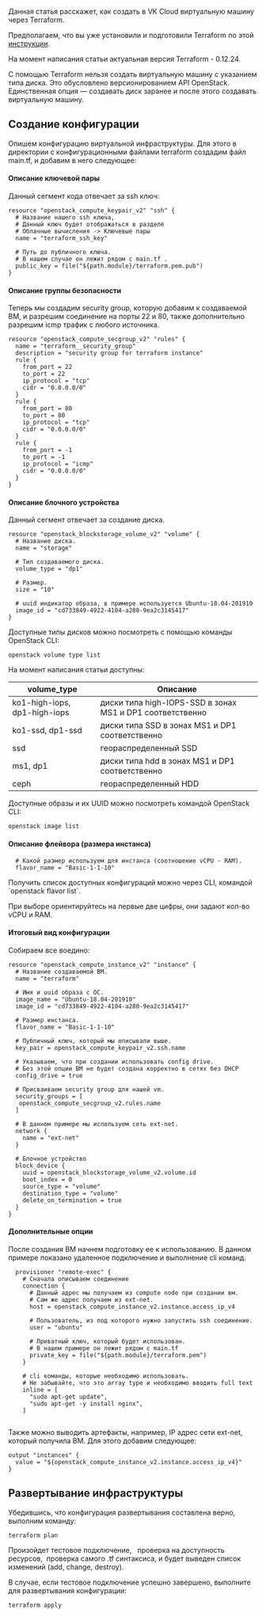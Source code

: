Данная статья расскажет, как создать в VK Cloud виртуальную машину через Terraform.

Предполагаем, что вы уже установили и подготовили Terraform по этой [инструкции](https://mcs.mail.ru/docs/ru/additionals/terraform/terraform-installation).

<warn>

На момент написания статьи актуальная версия Terraform - 0.12.24.

C помощью Terraform нельзя создать виртуальную машину с указанием типа диска. Это обусловлено версионированием API OpenStack. Единственная опция — создавать диск заранее и после этого создавать виртуальную машину.

</warn>

## Создание конфигурации

Опишем конфигурацию виртуальной инфраструктуры. Для этого в директории с конфигурационными файлами terraform создадим файл main.tf, и добавим в него следующее:

#### Описание ключевой пары

Данный сегмент кода отвечает за ssh ключ:

```
resource "openstack_compute_keypair_v2" "ssh" {
  # Название нашего ssh ключа,
  # Данный ключ будет отображаться в разделе
  # Облачные вычисления -> Ключевые пары
  name = "terraform_ssh_key"

  # Путь до публичного ключа.
  # В нашем случае он лежит рядом с main.tf .
  public_key = file("${path.module}/terraform.pem.pub")
}
```

#### Описание группы безопасности

Теперь мы создадим security group, которую добавим к создаваемой ВМ, и разрешим соединение на порты 22 и 80, также дополнительно разрешим icmp трафик с любого источника.

```
resource "openstack_compute_secgroup_v2" "rules" {
  name = "terraform__security_group"
  description = "security group for terraform instance"
  rule {
    from_port = 22
    to_port = 22
    ip_protocol = "tcp"
    cidr = "0.0.0.0/0"
  }
  rule {
    from_port = 80
    to_port = 80
    ip_protocol = "tcp"
    cidr = "0.0.0.0/0"
  }
  rule {
    from_port = -1
    to_port = -1
    ip_protocol = "icmp"
    cidr = "0.0.0.0/0"
  }
}
```

#### Описание блочного устройства

Данный сегмент отвечает за создание диска.

```
resource "openstack_blockstorage_volume_v2" "volume" {
  # Название диска.
  name = "storage"

  # Тип создаваемого диска.
  volume_type = "dp1"

  # Размер.
  size = "10"

  # uuid индикатор образа, в примере используется Ubuntu-18.04-201910
  image_id = "cd733849-4922-4104-a280-9ea2c3145417"
}
```

Доступные типы дисков можно посмотреть с помощью команды OpenStack CLI:

```
openstack volume type list
```

На момент написания статьи доступны:

| volume_type                  | Описание                                                  |
|------------------------------|-----------------------------------------------------------|
| ko1-high-iops, dp1-high-iops | диски типа high-IOPS-SSD в зонах MS1 и DP1 соответственно |
| ko1-ssd, dp1-ssd             | диски типа SSD в зонах MS1 и DP1 соответственно           |
| ssd                          | геораспределенный SSD                                     |
| ms1, dp1                     | диски типа hdd в зонах MS1 и DP1 соответственно           |
| ceph                         | геораспределенный HDD                                     |

Доступные образы и их UUID можно посмотреть командой OpenStack CLI:

```
openstack image list
```

#### Описание флейвора (размера инстанса)

```
  # Какой размер используем для инстанса (соотношение vCPU - RAM).
  flavor_name = "Basic-1-1-10"
```

Получить список доступных конфигураций можно через CLI, командой \`openstack flavor list\`.

При выборе ориентируйтесь на первые две цифры, они задают кол-во vCPU и RAM.

#### Итоговый вид конфигурации

Собираем все воедино:

```
resource "openstack_compute_instance_v2" "instance" {
  # Название создаваемой ВМ.
  name = "terraform"

  # Имя и uuid образа с ОС.
  image_name = "Ubuntu-18.04-201910"
  image_id = "cd733849-4922-4104-a280-9ea2c3145417"

  # Размер инстанса.
  flavor_name = "Basic-1-1-10"

  # Публичный ключ, который мы описывали выше.
  key_pair = openstack_compute_keypair_v2.ssh.name

  # Указываем, что при создании использовать config drive.
  # Без этой опции ВМ не будет создана корректно в сетях без DHCP
  config_drive = true

  # Присваиваем security group для нашей vm.
  security_groups = [
   openstack_compute_secgroup_v2.rules.name
  ]

  # В данном примере мы используем сеть ext-net.
  network {
    name = "ext-net"
  }

  # Блочное устройство
  block_device {
    uuid = openstack_blockstorage_volume_v2.volume.id
    boot_index = 0
    source_type = "volume"
    destination_type = "volume"
    delete_on_termination = true
  }
}
```

#### Дополнительные опции

После создания ВМ начнем подготовку ее к использованию. В данном примере показано удаленное подключение и выполнение cli команд.

```
  provisioner "remote-exec" {
    # Сначала описываем соединение
    connection {
      # Данный адрес мы получаем из compute node при создании вм.
      # Сам же адрес получаем из ext-net.
      host = openstack_compute_instance_v2.instance.access_ip_v4

      # Пользователь, из под которого нужно запустить ssh соединение.
      user = "ubuntu"

      # Приватный ключ, который будет использован.
      # В нашем примере он лежит рядом с main.tf
      private_key = file("${path.module}/terraform.pem")
    }

    # cli команды, которые необходимо использовать.
    # Не забывайте, что это array type и необходимо вводить full text
    inline = [
      "sudo apt-get update",
      "sudo apt-get -y install nginx",
    ]


```

Также можно выводить артефакты, например, IP адрес сети ext-net, который получила ВМ. Для этого добавим следующее:

```
output "instances" {
  value = "${openstack_compute_instance_v2.instance.access_ip_v4}"
}
```

## Развертывание инфраструктуры

Убедившись, что конфигурация развертывания составлена верно, выполним команду:

```
terraform plan
```

Произойдет тестовое подключение,   проверка на доступность ресурсов,  проверка самого .tf синтаксиса, и будет выведен список изменений (add, change, destroy).

В случае, если тестовое подключение успешно завершено, выполните для развертывания конфигурации:

```
terraform apply
```
